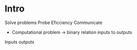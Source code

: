 # Intro

Solve problems
Probe
Eficciency
Communicate

- Computational problem -> binary relation inputs to outputs

Inputs
outputs
